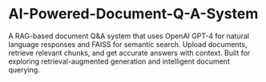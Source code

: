 # AI-Powered-Document-Q-A-System
A RAG-based document Q&amp;A system that uses OpenAI GPT-4 for natural language responses and FAISS for semantic search. Upload documents, retrieve relevant chunks, and get accurate answers with context. Built for exploring retrieval-augmented generation and intelligent document querying.
